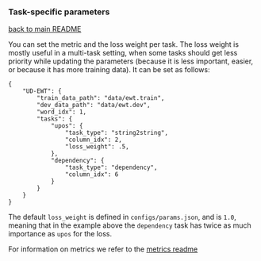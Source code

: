 ### Task-specific parameters

[back to main README](../README.md)

You can set the metric and the loss weight per task. The loss weight is mostly
useful in a multi-task setting, when some tasks should get less priority while
updating the parameters (because it is less important, easier, or because it
has more training data). It can be set as follows:

```
{
    "UD-EWT": {
        "train_data_path": "data/ewt.train",
        "dev_data_path": "data/ewt.dev",
        "word_idx": 1,
        "tasks": {
            "upos": {
                "task_type": "string2string",
                "column_idx": 2,
                "loss_weight": .5,
            },
            "dependency": {
                "task_type": "dependency",
                "column_idx": 6
            }
        }
    }
}
```

The default `loss_weight` is defined in `configs/params.json`, and is `1.0`, meaning that in the example above
the `dependency` task has twice as much importance as `upos` for the loss.

For information on metrics we refer to the [metrics readme](metrics.md)
